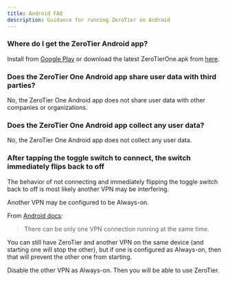 ```yaml
---
title: Android FAQ
description: Guidance for running ZeroTier on Android
---
```


### Where do I get the ZeroTier Android app?

Install from [Google Play](https://play.google.com/store/apps/details?id=com.zerotier.one)
or download the latest ZeroTierOne.apk from [here](https://download.zerotier.com/dist/).


### Does the ZeroTier One Android app share user data with third parties?

No, the ZeroTier One Android app does not share user data with other companies or organizations.


### Does the ZeroTier One Android app collect any user data?

No, the ZeroTier One Android app does not collect any user data.


### After tapping the toggle switch to connect, the switch immediately flips back to off

<!--
https://discuss.zerotier.com/t/android-app-will-not-toggle-network-on-shows-offline/16360

https://discuss.zerotier.com/t/cant-enable-the-network-cant-set-the-slider-to-the-right/17009
-->

The behavior of not connecting and immediately flipping the toggle switch back to off is most likely another VPN may be interfering.

Another VPN may be configured to be Always-on.

From [Android docs](https://developer.android.com/reference/android/net/VpnService.html):

> There can be only one VPN connection running at the same time.

You can still have ZeroTier and another VPN on the same device (and starting one will stop the other), but if one is configured as Always-on, then that will prevent the other one from starting.

Disable the other VPN as Always-on. Then you will be able to use ZeroTier.






